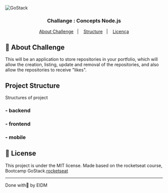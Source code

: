 
<img alt="GoStack" src="https://storage.googleapis.com/golden-wind/bootcamp-gostack/header-desafios.png" />

<h3 align="center">
  Challange : Concepts  Node.js
</h3>



<p align="center">
  <a href="#rocket-about-challenge">About Challenge</a>&nbsp;&nbsp;&nbsp;|&nbsp;&nbsp;&nbsp;
  <a href="#project-structure">Structure</a>&nbsp;&nbsp;&nbsp;|&nbsp;&nbsp;&nbsp;
  <a href="#memo-license">Licença</a>
</p>

## :rocket: About Challenge

This will be an application to store repositories in your portfolio, which will allow the creation, listing, update and removal of the repositories, and also allow the repositories to receive "likes".


## Project Structure

Structures of project

### - backend

### - frontend

### - mobile

## :memo: License

This project is under the MIT license.
Made based on the rocketseat course, Bootcamp GoStack.[rocketseat]


---

Done with💜 by EIDM 

[rocketseat]: https://rocketseat.com.br
